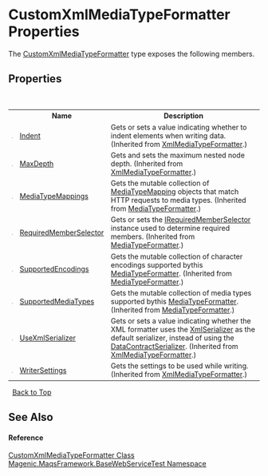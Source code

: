 # CustomXmlMediaTypeFormatter Properties
 

The <a href="#/MAQS_4/WebServices_AUTOGENERATED/CustomXmlMediaTypeFormatter_Class">CustomXmlMediaTypeFormatter</a> type exposes the following members.


## Properties
&nbsp;<table><tr><th></th><th>Name</th><th>Description</th></tr><tr><td>![Public property](media/pubproperty.gif "Public property")</td><td><a href="http://msdn2.microsoft.com/en-us/library/hh944756" target="_blank">Indent</a></td><td>
Gets or sets a value indicating whether to indent elements when writing data.
 (Inherited from <a href="http://msdn2.microsoft.com/en-us/library/hh835339" target="_blank">XmlMediaTypeFormatter</a>.)</td></tr><tr><td>![Public property](media/pubproperty.gif "Public property")</td><td><a href="http://msdn2.microsoft.com/en-us/library/hh944752" target="_blank">MaxDepth</a></td><td>
Gets and sets the maximum nested node depth.
 (Inherited from <a href="http://msdn2.microsoft.com/en-us/library/hh835339" target="_blank">XmlMediaTypeFormatter</a>.)</td></tr><tr><td>![Public property](media/pubproperty.gif "Public property")</td><td><a href="http://msdn2.microsoft.com/en-us/library/hh834054" target="_blank">MediaTypeMappings</a></td><td>
Gets the mutable collection of <a href="http://msdn2.microsoft.com/en-us/library/hh834723" target="_blank">MediaTypeMapping</a> objects that match HTTP requests to media types.
 (Inherited from <a href="http://msdn2.microsoft.com/en-us/library/hh834436" target="_blank">MediaTypeFormatter</a>.)</td></tr><tr><td>![Public property](media/pubproperty.gif "Public property")</td><td><a href="http://msdn2.microsoft.com/en-us/library/hh944748" target="_blank">RequiredMemberSelector</a></td><td>
Gets or sets the <a href="http://msdn2.microsoft.com/en-us/library/hh944840" target="_blank">IRequiredMemberSelector</a> instance used to determine required members.
 (Inherited from <a href="http://msdn2.microsoft.com/en-us/library/hh834436" target="_blank">MediaTypeFormatter</a>.)</td></tr><tr><td>![Public property](media/pubproperty.gif "Public property")</td><td><a href="http://msdn2.microsoft.com/en-us/library/hh944749" target="_blank">SupportedEncodings</a></td><td>
Gets the mutable collection of character encodings supported bythis <a href="http://msdn2.microsoft.com/en-us/library/hh834436" target="_blank">MediaTypeFormatter</a>.
 (Inherited from <a href="http://msdn2.microsoft.com/en-us/library/hh834436" target="_blank">MediaTypeFormatter</a>.)</td></tr><tr><td>![Public property](media/pubproperty.gif "Public property")</td><td><a href="http://msdn2.microsoft.com/en-us/library/hh834051" target="_blank">SupportedMediaTypes</a></td><td>
Gets the mutable collection of media types supported bythis <a href="http://msdn2.microsoft.com/en-us/library/hh834436" target="_blank">MediaTypeFormatter</a>.
 (Inherited from <a href="http://msdn2.microsoft.com/en-us/library/hh834436" target="_blank">MediaTypeFormatter</a>.)</td></tr><tr><td>![Public property](media/pubproperty.gif "Public property")</td><td><a href="http://msdn2.microsoft.com/en-us/library/hh944751" target="_blank">UseXmlSerializer</a></td><td>
Gets or sets a value indicating whether the XML formatter uses the <a href="http://msdn2.microsoft.com/en-us/library/swxzdhc0" target="_blank">XmlSerializer</a> as the default serializer, instead of using the <a href="http://msdn2.microsoft.com/en-us/library/ms405768" target="_blank">DataContractSerializer</a>.
 (Inherited from <a href="http://msdn2.microsoft.com/en-us/library/hh835339" target="_blank">XmlMediaTypeFormatter</a>.)</td></tr><tr><td>![Public property](media/pubproperty.gif "Public property")</td><td><a href="http://msdn2.microsoft.com/en-us/library/dn479173" target="_blank">WriterSettings</a></td><td>
Gets the settings to be used while writing.
 (Inherited from <a href="http://msdn2.microsoft.com/en-us/library/hh835339" target="_blank">XmlMediaTypeFormatter</a>.)</td></tr></table>&nbsp;
<a href="#customxmlmediatypeformatter-properties">Back to Top</a>

## See Also


#### Reference
<a href="#/MAQS_4/WebServices_AUTOGENERATED/CustomXmlMediaTypeFormatter_Class">CustomXmlMediaTypeFormatter Class</a><br /><a href="#/MAQS_4/WebServices_AUTOGENERATED/Magenic-MaqsFramework-BaseWebServiceTest_Namespace">Magenic.MaqsFramework.BaseWebServiceTest Namespace</a><br />